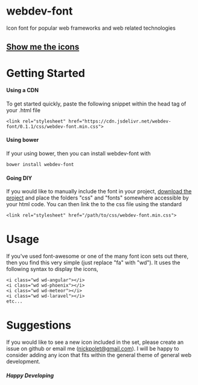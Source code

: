 # webdev-font

Icon font for popular web frameworks and web related technologies


## [Show me the icons](http://nickpolet.github.io/webdev-font/)


# Getting Started

#### Using a CDN
To get started quickly, paste the following snippet within the head tag of your .html file

    <link rel="stylesheet" href="https://cdn.jsdelivr.net/webdev-font/0.1.1/css/webdev-font.min.css">


#### Using bower
If your using bower, then you can install webdev-font with

    bower install webdev-font


#### Going DIY
If you would like to manually include the font in your project, [download the project](https://github.com/nickpolet/webdev-font/archive/master.zip) and place the folders "css" and "fonts" somewhere accessible by your html code. You can then link the to the css file using the standard

    <link rel="stylesheet" href="/path/to/css/webdev-font.min.css">


# Usage

If you've used font-awesome or one of the many font icon sets out there, then you find this very simple (just replace "fa" with "wd"). It uses the following syntax to display the icons,

    <i class="wd wd-angular"></i>
    <i class="wd wd-phoenix"></i>
    <i class="wd wd-meteor"></i>
    <i class="wd wd-laravel"></i>
    etc...

# Suggestions

If you would like to see a new icon included in the set, please create an issue on github or email me (nickpolet@gmail.com). I will be happy to consider adding any icon that fits within the general theme of general web development.

##### Happy Developing
